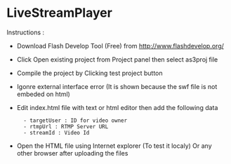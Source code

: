 LiveStreamPlayer
================
Instructions :

- Download Flash Develop Tool (Free) from http://www.flashdevelop.org/
- Click Open existing project from Project panel then select as3proj file
- Compile the project by Clicking test project button
- Igonre external interface error (It is shown because the swf file is not embeded on html)
- Edit index.html file with text or html editor then add the following data
		
		- targetUser : ID for video owner
		- rtmpUrl : RTMP Server URL
		- streamId : Video Id
		
- Open the HTML file using Internet explorer (To test it localy) Or any other browser after uploading the files
